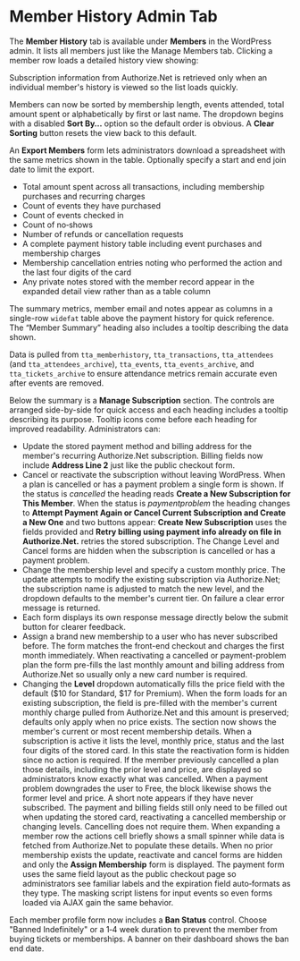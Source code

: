 # Member History Admin Tab

The **Member History** tab is available under **Members** in the WordPress admin. It lists all members just like the Manage Members tab. Clicking a member row loads a detailed history view showing:

Subscription information from Authorize.Net is retrieved only when an individual member's history is viewed so the list loads quickly.

Members can now be sorted by membership length, events attended, total amount spent or alphabetically by first or last name. The dropdown begins with a disabled **Sort By…** option so the default order is obvious. A **Clear Sorting** button resets the view back to this default.

An **Export Members** form lets administrators download a spreadsheet with the same metrics shown in the table. Optionally specify a start and end join date to limit the export.
- Total amount spent across all transactions, including membership purchases and recurring charges
- Count of events they have purchased
- Count of events checked in
- Count of no‑shows
- Number of refunds or cancellation requests
- A complete payment history table including event purchases and membership charges
- Membership cancellation entries noting who performed the action and the last four digits of the card
- Any private notes stored with the member record appear in the expanded detail view rather than as a table column

The summary metrics, member email and notes appear as columns in a single-row `widefat` table above the payment history for quick reference. The “Member Summary” heading also includes a tooltip describing the data shown.

Data is pulled from `tta_memberhistory`, `tta_transactions`, `tta_attendees` (and
`tta_attendees_archive`), `tta_events`, `tta_events_archive`, and
`tta_tickets_archive` to ensure attendance metrics remain accurate even after
events are removed.

Below the summary is a **Manage Subscription** section. The controls are arranged side-by-side for quick access and each heading includes a tooltip describing its purpose. Tooltip icons come before each heading for improved readability. Administrators can:

 - Update the stored payment method and billing address for the member's recurring Authorize.Net subscription. Billing fields now include **Address Line 2** just like the public checkout form.
 - Cancel or reactivate the subscription without leaving WordPress. When a plan is
    cancelled or has a payment problem a single form is shown. If the status is
   *cancelled* the heading reads **Create a New Subscription for This Member**.
   When the status is *paymentproblem* the heading changes to
   **Attempt Payment Again or Cancel Current Subscription and Create a New One** and two buttons appear:
   **Create New Subscription** uses the fields provided and
   **Retry billing using payment info already on file in Authorize.Net.**
   retries the stored subscription. The Change Level and Cancel forms are hidden
   when the subscription is cancelled or has a payment problem.
- Change the membership level and specify a custom monthly price. The update attempts to modify the existing subscription via Authorize.Net; the subscription name is adjusted to match the new level, and the dropdown defaults to the member's current tier. On failure a clear error message is returned.
- Each form displays its own response message directly below the submit button for clearer feedback.
- Assign a brand new membership to a user who has never subscribed before. The form matches the front-end checkout and charges the first month immediately. When reactivating a cancelled or payment-problem plan the form pre-fills the last monthly amount and billing address from Authorize.Net so usually only a new card number is required.
- Changing the **Level** dropdown automatically fills the price field with the default ($10 for Standard, $17 for Premium). When the form loads for an existing subscription, the field is pre-filled with the member's current monthly charge pulled from Authorize.Net and this amount is preserved; defaults only apply when no price exists.
The section now shows the member's current or most recent membership details. When a subscription is active it lists the level, monthly price, status and the last four digits of the stored card. In this state the reactivation form is hidden since no action is required. If the member previously cancelled a plan those details, including the prior level and price, are displayed so administrators know exactly what was cancelled. When a payment problem downgrades the user to Free, the block likewise shows the former level and price. A short note appears if they have never subscribed. The payment and billing fields still only need to be filled out when updating the stored card, reactivating a cancelled membership or changing levels. Cancelling does not require them.
When expanding a member row the actions cell briefly shows a small spinner while data is fetched from Authorize.Net to populate these details.
When no prior membership exists the update, reactivate and cancel forms are hidden and only the **Assign Membership** form is displayed.
The payment form uses the same field layout as the public checkout page so administrators see familiar labels and the expiration field auto‑formats as they type. The masking script listens for input events so even forms loaded via AJAX gain the same behavior.

Each member profile form now includes a **Ban Status** control. Choose "Banned Indefinitely" or a 1‑4 week duration to prevent the member from buying tickets or memberships. A banner on their dashboard shows the ban end date.
